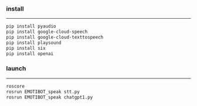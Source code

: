 ### install

---

```bash
pip install pyaudio
pip install google-cloud-speech
pip install google-cloud-texttospeech
pip install playsound
pip install six
pip install openai
```

### launch

---

```bash
roscore
rosrun EMOTIBOT_speak stt.py 
rosrun EMOTIBOT_speak chatgpt1.py
```
